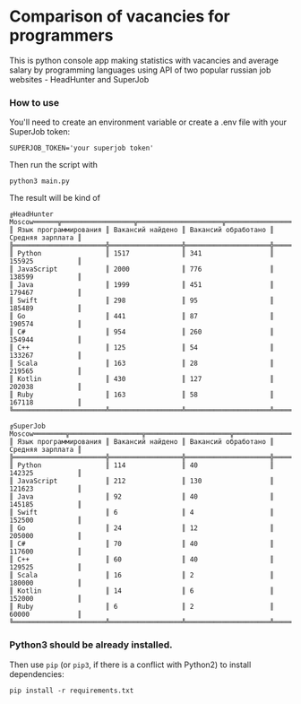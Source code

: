 # Comparison of vacancies for programmers

This is python console app making statistics with vacancies and average salary by programming languages using API
of two popular russian job websites - HeadHunter and SuperJob

### How to use

You'll need to create an environment variable or create a .env file with your SuperJob token:
```
SUPERJOB_TOKEN='your superjob token'
```

Then run the script with 
```
python3 main.py
```
The result will be kind of
```
╔HeadHunter Moscow══════╦══════════════════╦═════════════════════╦══════════════════╗
║ Язык программирования ║ Вакансий найдено ║ Вакансий обработано ║ Средняя зарплата ║
╠═══════════════════════╬══════════════════╬═════════════════════╬══════════════════╣
║ Python                ║ 1517             ║ 341                 ║ 155925           ║
║ JavaScript            ║ 2000             ║ 776                 ║ 138599           ║
║ Java                  ║ 1999             ║ 451                 ║ 179467           ║
║ Swift                 ║ 298              ║ 95                  ║ 185489           ║
║ Go                    ║ 441              ║ 87                  ║ 190574           ║
║ C#                    ║ 954              ║ 260                 ║ 154944           ║
║ C++                   ║ 125              ║ 54                  ║ 133267           ║
║ Scala                 ║ 163              ║ 28                  ║ 219565           ║
║ Kotlin                ║ 430              ║ 127                 ║ 202038           ║
║ Ruby                  ║ 163              ║ 58                  ║ 167118           ║
╚═══════════════════════╩══════════════════╩═════════════════════╩══════════════════╝

╔SuperJob Moscow════════╦══════════════════╦═════════════════════╦══════════════════╗
║ Язык программирования ║ Вакансий найдено ║ Вакансий обработано ║ Средняя зарплата ║
╠═══════════════════════╬══════════════════╬═════════════════════╬══════════════════╣
║ Python                ║ 114              ║ 40                  ║ 142325           ║
║ JavaScript            ║ 212              ║ 130                 ║ 121623           ║
║ Java                  ║ 92               ║ 40                  ║ 145185           ║
║ Swift                 ║ 6                ║ 4                   ║ 152500           ║
║ Go                    ║ 24               ║ 12                  ║ 205000           ║
║ C#                    ║ 70               ║ 40                  ║ 117600           ║
║ C++                   ║ 60               ║ 40                  ║ 129525           ║
║ Scala                 ║ 16               ║ 2                   ║ 180000           ║
║ Kotlin                ║ 14               ║ 6                   ║ 152000           ║
║ Ruby                  ║ 6                ║ 2                   ║ 60000            ║
╚═══════════════════════╩══════════════════╩═════════════════════╩══════════════════╝
```
### Python3 should be already installed. 

Then use `pip` (or `pip3`, if there is a conflict with Python2) to install dependencies:
```
pip install -r requirements.txt
```
